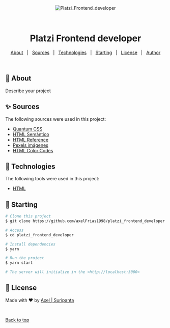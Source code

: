 <div align="center" id="top"> 
  <img src="./.github/app.gif" alt="Platzi_Frontend_developer" />

  &#xa0;

  <!-- <a href="https://platzi_frontend_developer.netlify.app">Demo</a> -->
</div>

<h1 align="center">Platzi Frontend developer</h1>

<!-- Status -->

<!-- <h4 align="center"> 
	🚧  Platzi_Frontend_developer 🚀 Under construction...  🚧
</h4> 

<hr> -->

<p align="center">
  <a href="#dart-about">About</a> &#xa0; | &#xa0; 
  <a href="#sparkles-features">Sources</a> &#xa0; | &#xa0;
  <a href="#rocket-technologies">Technologies</a> &#xa0; | &#xa0;
  <a href="#checkered_flag-starting">Starting</a> &#xa0; | &#xa0;
  <a href="#memo-license">License</a> &#xa0; | &#xa0;
  <a href="https://github.com/axelFrias1998" target="_blank">Author</a>
</p>

<br>

## :dart: About ##

Describe your project

## :sparkles: Sources ##

The following sources were used in this project:

- [Quantum CSS](https://hacks.mozilla.org/2017/08/inside-a-super-fast-css-engine-quantum-css-aka-stylo/)
- [HTML Semántico](https://www.espai.es/blog/2018/01/que-es-el-html-semantico/)
- [HTML Reference](https://htmlreference.io/)
- [Pexels imágenes](https://www.pexels.com/)
- [HTML Color Codes](https://htmlcolorcodes.com/)


## :rocket: Technologies ##

The following tools were used in this project:

- [HTML](https://expo.io/)



## :checkered_flag: Starting ##

```bash
# Clone this project
$ git clone https://github.com/axelFrias1998/platzi_frontend_developer

# Access
$ cd platzi_frontend_developer

# Install dependencies
$ yarn

# Run the project
$ yarn start

# The server will initialize in the <http://localhost:3000>
```


## :memo: License ##

Made with :heart: by <a href="https://github.com/{{YOUR_GITHUB_USERNAME}}" target="_blank">Axel | Suripanta</a>

&#xa0;

<a href="#top">Back to top</a>
